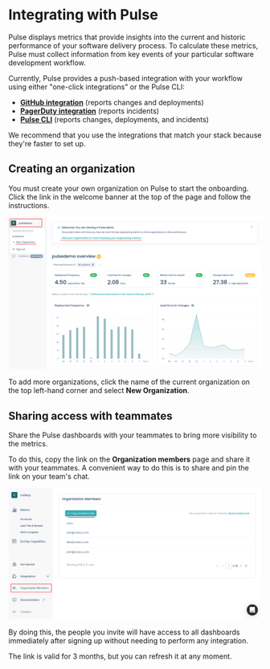 # Integrating with Pulse

Pulse displays metrics that provide insights into the current and historic performance of your software delivery process. To calculate these metrics, Pulse must collect information from key events of your particular software development workflow.

<!--TODO Include this information about supporting more one-click integrations:

Pulse is developing "one-click integrations" for the most popular Git providers, CI/CD platforms, and incident management tools. These integrations simplify the process of setting up your workflows to send data to Pulse.
-->

Currently, Pulse provides a push-based integration with your workflow using either "one-click integrations" or the Pulse CLI:

-   **[GitHub integration](one-click-integrations/github-integration.md)** (reports changes and deployments)
-   **[PagerDuty integration](one-click-integrations/pagerduty-integration.md)** (reports incidents)
-   **[Pulse CLI](cli/installing-the-pulse-cli.md)** (reports changes, deployments, and incidents)

We recommend that you use the integrations that match your stack because they're faster to set up.

## Creating an organization

You must create your own organization on Pulse to start the onboarding. Click the link in the welcome banner at the top of the page and follow the instructions.

![Adding a new organization on Pulse](images/organization-add.png)

To add more organizations, click the name of the current organization on the top left-hand corner and select **New Organization**.

## Sharing access with teammates

Share the Pulse dashboards with your teammates to bring more visibility to the metrics.

To do this, copy the link on the **Organization members** page and share it with your teammates. A convenient way to do this is to share and pin the link on your team's chat.

![Inviting teammates to Pulse](images/inviting-members.png)

By doing this, the people you invite will have access to all dashboards immediately after signing up without needing to perform any integration.

The link is valid for 3 months, but you can refresh it at any moment.
